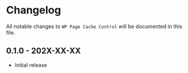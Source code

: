 # Changelog

All notable changes to `WP Page Cache Control` will be documented in this file.

## 0.1.0 - 202X-XX-XX

- Initial release
